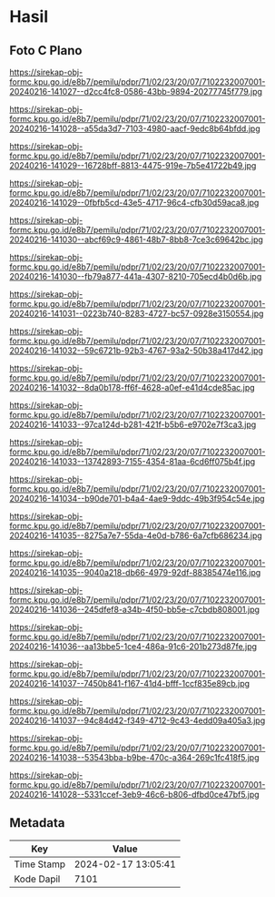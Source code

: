 # Hasil

## Foto C Plano

https://sirekap-obj-formc.kpu.go.id/e8b7/pemilu/pdpr/71/02/23/20/07/7102232007001-20240216-141027--d2cc4fc8-0586-43bb-9894-20277745f779.jpg

https://sirekap-obj-formc.kpu.go.id/e8b7/pemilu/pdpr/71/02/23/20/07/7102232007001-20240216-141028--a55da3d7-7103-4980-aacf-9edc8b64bfdd.jpg

https://sirekap-obj-formc.kpu.go.id/e8b7/pemilu/pdpr/71/02/23/20/07/7102232007001-20240216-141029--16728bff-8813-4475-919e-7b5e41722b49.jpg

https://sirekap-obj-formc.kpu.go.id/e8b7/pemilu/pdpr/71/02/23/20/07/7102232007001-20240216-141029--0fbfb5cd-43e5-4717-96c4-cfb30d59aca8.jpg

https://sirekap-obj-formc.kpu.go.id/e8b7/pemilu/pdpr/71/02/23/20/07/7102232007001-20240216-141030--abcf69c9-4861-48b7-8bb8-7ce3c69642bc.jpg

https://sirekap-obj-formc.kpu.go.id/e8b7/pemilu/pdpr/71/02/23/20/07/7102232007001-20240216-141030--fb79a877-441a-4307-8210-705ecd4b0d6b.jpg

https://sirekap-obj-formc.kpu.go.id/e8b7/pemilu/pdpr/71/02/23/20/07/7102232007001-20240216-141031--0223b740-8283-4727-bc57-0928e3150554.jpg

https://sirekap-obj-formc.kpu.go.id/e8b7/pemilu/pdpr/71/02/23/20/07/7102232007001-20240216-141032--59c6721b-92b3-4767-93a2-50b38a417d42.jpg

https://sirekap-obj-formc.kpu.go.id/e8b7/pemilu/pdpr/71/02/23/20/07/7102232007001-20240216-141032--8da0b178-ff6f-4628-a0ef-e41d4cde85ac.jpg

https://sirekap-obj-formc.kpu.go.id/e8b7/pemilu/pdpr/71/02/23/20/07/7102232007001-20240216-141033--97ca124d-b281-421f-b5b6-e9702e7f3ca3.jpg

https://sirekap-obj-formc.kpu.go.id/e8b7/pemilu/pdpr/71/02/23/20/07/7102232007001-20240216-141033--13742893-7155-4354-81aa-6cd6ff075b4f.jpg

https://sirekap-obj-formc.kpu.go.id/e8b7/pemilu/pdpr/71/02/23/20/07/7102232007001-20240216-141034--b90de701-b4a4-4ae9-9ddc-49b3f954c54e.jpg

https://sirekap-obj-formc.kpu.go.id/e8b7/pemilu/pdpr/71/02/23/20/07/7102232007001-20240216-141035--8275a7e7-55da-4e0d-b786-6a7cfb686234.jpg

https://sirekap-obj-formc.kpu.go.id/e8b7/pemilu/pdpr/71/02/23/20/07/7102232007001-20240216-141035--9040a218-db66-4979-92df-88385474e116.jpg

https://sirekap-obj-formc.kpu.go.id/e8b7/pemilu/pdpr/71/02/23/20/07/7102232007001-20240216-141036--245dfef8-a34b-4f50-bb5e-c7cbdb808001.jpg

https://sirekap-obj-formc.kpu.go.id/e8b7/pemilu/pdpr/71/02/23/20/07/7102232007001-20240216-141036--aa13bbe5-1ce4-486a-91c6-201b273d87fe.jpg

https://sirekap-obj-formc.kpu.go.id/e8b7/pemilu/pdpr/71/02/23/20/07/7102232007001-20240216-141037--7450b841-f167-41d4-bfff-1ccf835e89cb.jpg

https://sirekap-obj-formc.kpu.go.id/e8b7/pemilu/pdpr/71/02/23/20/07/7102232007001-20240216-141037--94c84d42-f349-4712-9c43-4edd09a405a3.jpg

https://sirekap-obj-formc.kpu.go.id/e8b7/pemilu/pdpr/71/02/23/20/07/7102232007001-20240216-141038--53543bba-b9be-470c-a364-269c1fc418f5.jpg

https://sirekap-obj-formc.kpu.go.id/e8b7/pemilu/pdpr/71/02/23/20/07/7102232007001-20240216-141028--5331ccef-3eb9-46c6-b806-dfbd0ce47bf5.jpg


## Metadata

| Key        | Value               |
| ---------- | ------------------- |
| Time Stamp | 2024-02-17 13:05:41 |
| Kode Dapil | 7101                |



